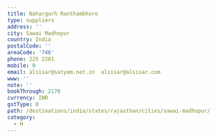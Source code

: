 ```yaml
---
title: Nahargarh Ranthambhore
type: suppliers
address: ''
city: Sawai Madhopur
country: India
postalCode: ''
areaCode: '746'
phone: 225 2281
mobile: 0
email: alsisar@satyam.net.in  alsisar@alsisar.com
www: ''
note: ''
bookThrough: 2170
currency: INR
gstType: 0
path: /destinations/india/states/rajasthan/cities/sawai-madhopur/
category:
  - H
---
```


